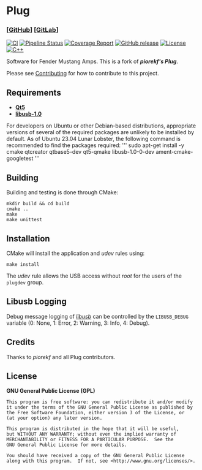 # Plug

### [[GitHub](https://github.com/offa/plug)] [[GitLab](https://gitlab.com/offa/plug)]

[![CI](https://github.com/offa/plug/workflows/ci/badge.svg)](https://github.com/offa/plug/actions)
[![Pipeline Status](https://gitlab.com/offa/plug/badges/master/pipeline.svg)](https://gitlab.com/offa/plug/commits/master)
[![Coverage Report](https://gitlab.com/offa/plug/badges/master/coverage.svg)](https://gitlab.com/offa/plug/commits/master)
[![GitHub release](https://img.shields.io/github/release/offa/plug.svg)](https://github.com/offa/plug/releases)
[![License](https://img.shields.io/badge/license-GPLv3-yellow.svg)](LICENSE)
[![C++](https://img.shields.io/badge/c++-17-green.svg)]()

Software for Fender Mustang Amps. This is a fork of ***piorekf's Plug***.

Please see [Contributing](CONTRIBUTING.md) for how to contribute to this project.


## Requirements

- [**Qt5**](https://www.qt.io/)
- [**libusb-1.0**](http://libusb.info/)


For developers on Ubuntu or other Debian-based distributions, appropriate versions of several of the required packages are unlikely to be installed by default.
As of Ubuntu 23.04 Lunar Lobster, the following command is recommended to find the packages required:
'''
sudo apt-get install -y cmake qtcreator qtbase5-dev qt5-qmake libusb-1.0-0-dev ament-cmake-googletest
'''

## Building

Building and testing is done through CMake:

```
mkdir build && cd build
cmake ..
make
make unittest
```


## Installation

CMake will install the application and *udev* rules using:

```
make install
```

The *udev* rule allows the USB access without *root* for the users of the `plugdev` group.


## Libusb Logging

Debug message logging of [*libusb*](https://libusb.sourceforge.io/api-1.0/) can be controlled by the `LIBUSB_DEBUG` variable (0: None, 1: Error, 2: Warning, 3: Info, 4: Debug).


## Credits

Thanks to *piorekf* and all Plug contributors.


## License

**GNU General Public License (GPL)**

    This program is free software: you can redistribute it and/or modify
    it under the terms of the GNU General Public License as published by
    the Free Software Foundation, either version 3 of the License, or
    (at your option) any later version.

    This program is distributed in the hope that it will be useful,
    but WITHOUT ANY WARRANTY; without even the implied warranty of
    MERCHANTABILITY or FITNESS FOR A PARTICULAR PURPOSE.  See the
    GNU General Public License for more details.

    You should have received a copy of the GNU General Public License
    along with this program.  If not, see <http://www.gnu.org/licenses/>.
